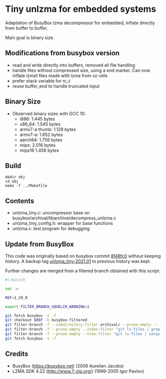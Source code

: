# Tiny unlzma for embedded systems

Adaptation of BusyBox lzma decompressor for embedded, inflate directly from buffer to buffer.

Main goal is binary size.

## Modifications from busybox version

 - read and write directly into buffers, removed all file handling
 - handle files without compressed size, using a end marker. Can now inflate lzma1 files made with lzma from xz-utils
 - prefer stack variable for rc\_t
 - reuse buffer\_end to handle truncated input

## Binary Size

- Observed binary sizes with GCC 10:
  - i686: 1.445 bytes
  - x86\_64: 1.545 bytes
  - armv7-a thumb: 1.128 bytes
  - armv7-a: 1.652 bytes
  - aarch64: 1.756 bytes
  - mips: 2.016 bytes
  - mips16 1.456 bytes

## Build

    mkdir obj
    cd obj
    make -f ../Makefile

## Contents

 - unlzma\_tiny.c: uncompressor base on busybox/archival/libarchive/decompress\_unlzma.c
 - unlzma\_tiny\_config.h: wrapper for base functions
 - unlzma.c: test program for debugging


## Update from BusyBox

This code was originally based on busybox commit [8f48fc0](https://git.busybox.net/busybox/commit/?h=1_29_stable&id=8f48fc01e9e43d16bf5860fa37252b43c76cb395) without keeping history.
A backup tag [unlzma_tiny-2021.01](https://github.com/j-d-r/unlzma_tiny/commit/3e911f553feac1c6b337cdfc685eee6472741ed2) to previous history was kept.

Further changes are merged from a filtered branch obtained with this script:

```bash
#!/bin/sh

set -e

REF=1_29_0

export FILTER_BRANCH_SQUELCH_WARNING=1

git fetch busybox -t -f
git checkout $REF -b busybox-filtered
git filter-branch -f --subdirectory-filter archival/ --prune-empty -- --all
git filter-branch -f --prune-empty --index-filter "git ls-files | grep -v 'decompress_unlzma.c' | xargs git rm --cached --ignore-unmatch"
git filter-branch -f --prune-empty --tree-filter "git ls-files | xargs -I '{}' git mv '{}' ./"
git fetch busybox -t -f
```

## Credits

- BusyBox (https://busybox.net) (2006  Aurelien Jacobs)
- LZMA SDK 4.22 (http://www.7-zip.org/) (1999-2005  Igor Pavlov)
